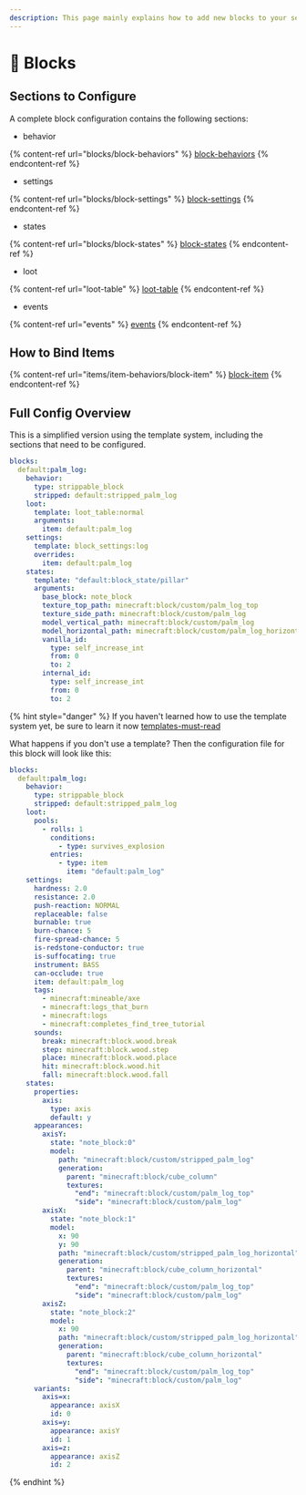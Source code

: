 ```yaml
---
description: This page mainly explains how to add new blocks to your server.
---
```


# 🧱 Blocks

## Sections to Configure

A complete block configuration contains the following sections:

* behavior

{% content-ref url="blocks/block-behaviors" %}
[block-behaviors](blocks/block-behaviors)
{% endcontent-ref %}

* settings

{% content-ref url="blocks/block-settings" %}
[block-settings](blocks/block-settings)
{% endcontent-ref %}

* states

{% content-ref url="blocks/block-states" %}
[block-states](blocks/block-states)
{% endcontent-ref %}

* loot

{% content-ref url="loot-table" %}
[loot-table](loot-table)
{% endcontent-ref %}

* events

{% content-ref url="events" %}
[events](events)
{% endcontent-ref %}

## How to Bind Items

{% content-ref url="items/item-behaviors/block-item" %}
[block-item](items/item-behaviors/block-item)
{% endcontent-ref %}

## Full Config Overview

This is a simplified version using the template system, including the sections that need to be configured.

```yaml
blocks:
  default:palm_log:
    behavior:
      type: strippable_block
      stripped: default:stripped_palm_log
    loot:
      template: loot_table:normal
      arguments:
        item: default:palm_log
    settings:
      template: block_settings:log
      overrides:
        item: default:palm_log
    states:
      template: "default:block_state/pillar"
      arguments:
        base_block: note_block
        texture_top_path: minecraft:block/custom/palm_log_top
        texture_side_path: minecraft:block/custom/palm_log
        model_vertical_path: minecraft:block/custom/palm_log
        model_horizontal_path: minecraft:block/custom/palm_log_horizontal
        vanilla_id:
          type: self_increase_int
          from: 0
          to: 2
        internal_id:
          type: self_increase_int
          from: 0
          to: 2
```

{% hint style="danger" %}
If you haven't learned how to use the template system yet, be sure to learn it now [templates-must-read](templates-must-read "mention")

What happens if you don't use a template? Then the configuration file for this block will look like this:

```yaml
blocks:
  default:palm_log:
    behavior:
      type: strippable_block
      stripped: default:stripped_palm_log
    loot:
      pools:
        - rolls: 1
          conditions:
            - type: survives_explosion
          entries:
            - type: item
              item: "default:palm_log"
    settings:
      hardness: 2.0
      resistance: 2.0
      push-reaction: NORMAL
      replaceable: false
      burnable: true
      burn-chance: 5
      fire-spread-chance: 5
      is-redstone-conductor: true
      is-suffocating: true
      instrument: BASS
      can-occlude: true
      item: default:palm_log
      tags:
        - minecraft:mineable/axe
        - minecraft:logs_that_burn
        - minecraft:logs
        - minecraft:completes_find_tree_tutorial
      sounds:
        break: minecraft:block.wood.break
        step: minecraft:block.wood.step
        place: minecraft:block.wood.place
        hit: minecraft:block.wood.hit
        fall: minecraft:block.wood.fall
    states:
      properties:
        axis:
          type: axis
          default: y
      appearances:
        axisY:
          state: "note_block:0"
          model:
            path: "minecraft:block/custom/stripped_palm_log"
            generation:
              parent: "minecraft:block/cube_column"
              textures:
                "end": "minecraft:block/custom/palm_log_top"
                "side": "minecraft:block/custom/palm_log"
        axisX:
          state: "note_block:1"
          model:
            x: 90
            y: 90
            path: "minecraft:block/custom/stripped_palm_log_horizontal"
            generation:
              parent: "minecraft:block/cube_column_horizontal"
              textures:
                "end": "minecraft:block/custom/palm_log_top"
                "side": "minecraft:block/custom/palm_log"
        axisZ:
          state: "note_block:2"
          model:
            x: 90
            path: "minecraft:block/custom/stripped_palm_log_horizontal"
            generation:
              parent: "minecraft:block/cube_column_horizontal"
              textures:
                "end": "minecraft:block/custom/palm_log_top"
                "side": "minecraft:block/custom/palm_log"
      variants:
        axis=x:
          appearance: axisX
          id: 0
        axis=y:
          appearance: axisY
          id: 1
        axis=z:
          appearance: axisZ
          id: 2
```
{% endhint %}
